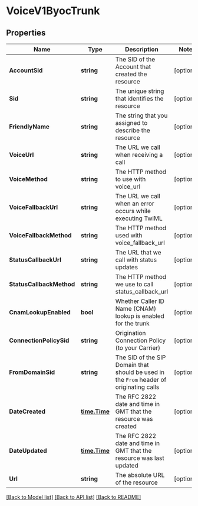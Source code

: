 # VoiceV1ByocTrunk

## Properties

Name | Type | Description | Notes
------------ | ------------- | ------------- | -------------
**AccountSid** | **string** | The SID of the Account that created the resource |[optional] 
**Sid** | **string** | The unique string that identifies the resource |[optional] 
**FriendlyName** | **string** | The string that you assigned to describe the resource |[optional] 
**VoiceUrl** | **string** | The URL we call when receiving a call |[optional] 
**VoiceMethod** | **string** | The HTTP method to use with voice_url |[optional] 
**VoiceFallbackUrl** | **string** | The URL we call when an error occurs while executing TwiML |[optional] 
**VoiceFallbackMethod** | **string** | The HTTP method used with voice_fallback_url |[optional] 
**StatusCallbackUrl** | **string** | The URL that we call with status updates |[optional] 
**StatusCallbackMethod** | **string** | The HTTP method we use to call status_callback_url |[optional] 
**CnamLookupEnabled** | **bool** | Whether Caller ID Name (CNAM) lookup is enabled for the trunk |[optional] 
**ConnectionPolicySid** | **string** | Origination Connection Policy (to your Carrier) |[optional] 
**FromDomainSid** | **string** | The SID of the SIP Domain that should be used in the `From` header of originating calls |[optional] 
**DateCreated** | [**time.Time**](time.Time.md) | The RFC 2822 date and time in GMT that the resource was created |[optional] 
**DateUpdated** | [**time.Time**](time.Time.md) | The RFC 2822 date and time in GMT that the resource was last updated |[optional] 
**Url** | **string** | The absolute URL of the resource |[optional] 

[[Back to Model list]](../README.md#documentation-for-models) [[Back to API list]](../README.md#documentation-for-api-endpoints) [[Back to README]](../README.md)


